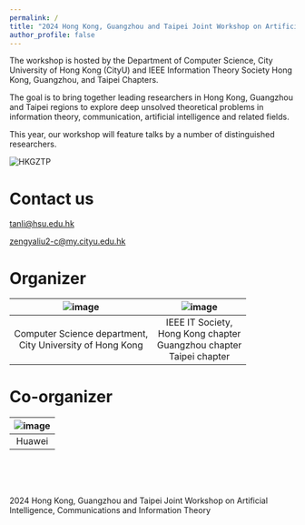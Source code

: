 ```yaml
---
permalink: /
title: "2024 Hong Kong, Guangzhou and Taipei Joint Workshop on Artificial Intelligence, Communications and Information Theory (AICIT2024)"
author_profile: false
---
```



The workshop is hosted by the Department of Computer Science, City University of Hong Kong (CityU) and IEEE Information Theory Society Hong Kong, Guangzhou, and Taipei Chapters. 

The goal is to bring together leading researchers in Hong Kong, Guangzhou and Taipei regions to explore deep unsolved theoretical problems in information theory, communication, artificial intelligence and related fields.

This year, our workshop will feature talks by a number of distinguished researchers.

![HKGZTP](https://github.com/HKGZTP/HKGZTP.github.io/assets/167737479/d215d194-3a83-4045-b44e-2514861bff60)


Contact us
=====

tanli@hsu.edu.hk

zengyaliu2-c@my.cityu.edu.hk

Organizer
=====

|![image](https://github.com/HKGZTP/HKGZTP.github.io/assets/167737479/7139a1c8-4699-4e6a-839b-c03d1a3af410) | ![image](https://github.com/HKGZTP/HKGZTP.github.io/assets/167737479/6d2ee4ec-2412-4e2c-a8ff-6e328fdf5258) |
|------------------------------------------------------------------------------------------------------------|------------------------------------------------------------------------------------------------------------|
| <center>Computer Science department, <br> City University of Hong Kong</center>                            | <center>IEEE IT Society, <br> Hong Kong chapter <br> Guangzhou chapter <br> Taipei chapter</center>         |

Co-organizer
=====

| ![image](https://github.com/HKGZTP/HKGZTP.github.io/assets/167737479/3994fc9c-9406-4e00-af0a-f97e95a20082) |
|-------------------------------------------------------------------------------|
| <center>Huawei</center>         |
 
<br /><br /><br />


2024 Hong Kong, Guangzhou and Taipei Joint Workshop on Artificial Intelligence, Communications and Information Theory




